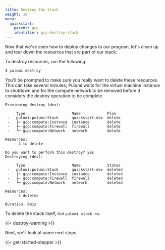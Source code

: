 ```yaml
---
title: Destroy the Stack
weight: 10
menu:
  quickstart:
    parent: gcp
    identifier: gcp-destroy-stack
---
```


Now that we've seen how to deploy changes to our program, let's clean up and tear down the resources that are part of our stack.

To destroy resources, run the following:

```bash
$ pulumi destroy
```

You'll be prompted to make sure you really want to delete these resources. This can take several minutes; Pulumi waits for the virtual machine instance to shutdown and for the compute network to be removed before it considers the destroy operation to be complete.

```
Previewing destroy (dev):

     Type                     Name            Plan
 -   pulumi:pulumi:Stack      quickstart-dev  delete
 -   ├─ gcp:compute:Instance  instance        delete
 -   ├─ gcp:compute:Firewall  firewall        delete
 -   └─ gcp:compute:Network   network         delete

Resources:
    - 4 to delete

Do you want to perform this destroy? yes
Destroying (dev):

     Type                     Name            Status
 -   pulumi:pulumi:Stack      quickstart-dev  deleted
 -   ├─ gcp:compute:Instance  instance        deleted
 -   ├─ gcp:compute:Firewall  firewall        deleted
 -   └─ gcp:compute:Network   network         deleted

Resources:
    - 4 deleted

Duration: 6m1s
```

To delete the stack itself, run `pulumi stack rm`.

{{< destroy-warning >}}

Next, we'll look at some next steps.

{{< get-started-stepper >}}

